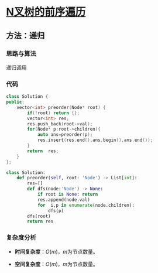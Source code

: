 # [N叉树的前序遍历](https://leetcode-cn.com/problems/n-ary-tree-preorder-traversal/)

## 方法：递归

### 思路与算法

递归调用

### 代码

```c++
class Solution {
public:
    vector<int> preorder(Node* root) {
        if(!root) return {};
        vector<int> res;
        res.push_back(root->val);
        for(Node* p:root->children){
            auto ans=preorder(p);
            res.insert(res.end(),ans.begin(),ans.end());
        }
        return  res;
    }
};
```

```python
class Solution:
    def preorder(self, root: 'Node') -> List[int]:
        res=[]
        def dfs(node:'Node') -> None:
            if root is None: return
            res.append(node.val)
            for  i,p in enumerate(node.children):
                dfs(p)
        dfs(root)
        return res
```

### 复杂度分析

- **时间复杂度**：$O(m)$，$m$为节点数量。

- **空间复杂度**：$O(m)$，$m$为节点数量。
